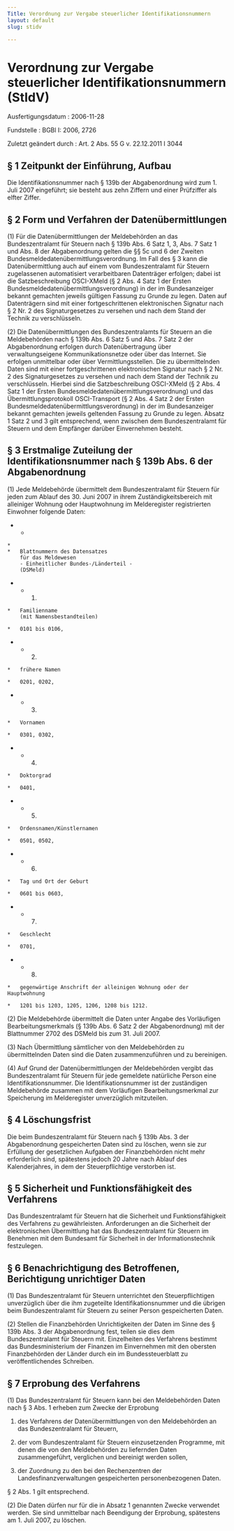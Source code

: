 ```yaml
---
Title: Verordnung zur Vergabe steuerlicher Identifikationsnummern
layout: default
slug: stidv

---
```


# Verordnung zur Vergabe steuerlicher Identifikationsnummern (StIdV)

Ausfertigungsdatum
:   2006-11-28

Fundstelle
:   BGBl I: 2006, 2726

Zuletzt geändert durch
:   Art. 2 Abs. 55 G v. 22.12.2011 I 3044


## § 1 Zeitpunkt der Einführung, Aufbau

Die Identifikationsnummer nach § 139b der Abgabenordnung wird zum 1.
Juli 2007 eingeführt; sie besteht aus zehn Ziffern und einer
Prüfziffer als elfter Ziffer.


## § 2 Form und Verfahren der Datenübermittlungen

(1) Für die Datenübermittlungen der Meldebehörden an das
Bundeszentralamt für Steuern nach § 139b Abs. 6 Satz 1, 3, Abs. 7 Satz
1 und Abs. 8 der Abgabenordnung gelten die §§ 5c und 6 der Zweiten
Bundesmeldedatenübermittlungsverordnung. Im Fall des § 3 kann die
Datenübermittlung auch auf einem vom Bundeszentralamt für Steuern
zugelassenen automatisiert verarbeitbaren Datenträger erfolgen; dabei
ist die Satzbeschreibung OSCI-XMeld (§ 2 Abs. 4 Satz 1 der Ersten
Bundesmeldedatenübermittlungsverordnung) in der im Bundesanzeiger
bekannt gemachten jeweils gültigen Fassung zu Grunde zu legen. Daten
auf Datenträgern sind mit einer fortgeschrittenen elektronischen
Signatur nach § 2 Nr. 2 des Signaturgesetzes zu versehen und nach dem
Stand der Technik zu verschlüsseln.

(2) Die Datenübermittlungen des Bundeszentralamts für Steuern an die
Meldebehörden nach § 139b Abs. 6 Satz 5 und Abs. 7 Satz 2 der
Abgabenordnung erfolgen durch Datenübertragung über verwaltungseigene
Kommunikationsnetze oder über das Internet. Sie erfolgen unmittelbar
oder über Vermittlungsstellen. Die zu übermittelnden Daten sind mit
einer fortgeschrittenen elektronischen Signatur nach § 2 Nr. 2 des
Signaturgesetzes zu versehen und nach dem Stand der Technik zu
verschlüsseln. Hierbei sind die Satzbeschreibung OSCI-XMeld (§ 2 Abs.
4 Satz 1 der Ersten Bundesmeldedatenübermittlungsverordnung) und das
Übermittlungsprotokoll OSCI-Transport (§ 2 Abs. 4 Satz 2 der Ersten
Bundesmeldedatenübermittlungsverordnung) in der im Bundesanzeiger
bekannt gemachten jeweils geltenden Fassung zu Grunde zu legen. Absatz
1 Satz 2 und 3 gilt entsprechend, wenn zwischen dem Bundeszentralamt
für Steuern und dem Empfänger darüber Einvernehmen besteht.


## § 3 Erstmalige Zuteilung der Identifikationsnummer nach § 139b Abs. 6 der  Abgabenordnung

(1) Jede Meldebehörde übermittelt dem Bundeszentralamt für Steuern für
jeden zum Ablauf des 30. Juni 2007 in ihrem Zuständigkeitsbereich mit
alleiniger Wohnung oder Hauptwohnung im Melderegister registrierten
Einwohner folgende Daten:

*    *
    *
    *   Blattnummern des Datensatzes
        für das Meldewesen
        - Einheitlicher Bundes-/Länderteil -
        (DSMeld)


*    *   1.

    *   Familienname
        (mit Namensbestandteilen)

    *   0101 bis 0106,


*    *   2.

    *   frühere Namen

    *   0201, 0202,


*    *   3.

    *   Vornamen

    *   0301, 0302,


*    *   4.

    *   Doktorgrad

    *   0401,


*    *   5.

    *   Ordensnamen/Künstlernamen

    *   0501, 0502,


*    *   6.

    *   Tag und Ort der Geburt

    *   0601 bis 0603,


*    *   7.

    *   Geschlecht

    *   0701,


*    *   8.

    *   gegenwärtige Anschrift der alleinigen Wohnung oder der Hauptwohnung

    *   1201 bis 1203, 1205, 1206, 1208 bis 1212.




(2) Die Meldebehörde übermittelt die Daten unter Angabe des
Vorläufigen Bearbeitungsmerkmals (§ 139b Abs. 6 Satz 2 der
Abgabenordnung) mit der Blattnummer 2702 des DSMeld bis zum 31. Juli
2007\.

(3) Nach Übermittlung sämtlicher von den Meldebehörden zu
übermittelnden Daten sind die Daten zusammenzuführen und zu
bereinigen.

(4) Auf Grund der Datenübermittlungen der Meldebehörden vergibt das
Bundeszentralamt für Steuern für jede gemeldete natürliche Person eine
Identifikationsnummer. Die Identifikationsnummer ist der zuständigen
Meldebehörde zusammen mit dem Vorläufigen Bearbeitungsmerkmal zur
Speicherung im Melderegister unverzüglich mitzuteilen.


## § 4 Löschungsfrist

Die beim Bundeszentralamt für Steuern nach § 139b Abs. 3 der
Abgabenordnung gespeicherten Daten sind zu löschen, wenn sie zur
Erfüllung der gesetzlichen Aufgaben der Finanzbehörden nicht mehr
erforderlich sind, spätestens jedoch 20 Jahre nach Ablauf des
Kalenderjahres, in dem der Steuerpflichtige verstorben ist.


## § 5 Sicherheit und Funktionsfähigkeit des Verfahrens

Das Bundeszentralamt für Steuern hat die Sicherheit und
Funktionsfähigkeit des Verfahrens zu gewährleisten. Anforderungen an
die Sicherheit der elektronischen Übermittlung hat das
Bundeszentralamt für Steuern im Benehmen mit dem Bundesamt für
Sicherheit in der Informationstechnik festzulegen.


## § 6 Benachrichtigung des Betroffenen, Berichtigung unrichtiger Daten

(1) Das Bundeszentralamt für Steuern unterrichtet den
Steuerpflichtigen unverzüglich über die ihm zugeteilte
Identifikationsnummer und die übrigen beim Bundeszentralamt für
Steuern zu seiner Person gespeicherten Daten.

(2) Stellen die Finanzbehörden Unrichtigkeiten der Daten im Sinne des
§ 139b Abs. 3 der Abgabenordnung fest, teilen sie dies dem
Bundeszentralamt für Steuern mit. Einzelheiten des Verfahrens bestimmt
das Bundesministerium der Finanzen im Einvernehmen mit den obersten
Finanzbehörden der Länder durch ein im Bundessteuerblatt zu
veröffentlichendes Schreiben.


## § 7 Erprobung des Verfahrens

(1) Das Bundeszentralamt für Steuern kann bei den Meldebehörden Daten
nach § 3 Abs. 1 erheben zum Zwecke der Erprobung

1.  des Verfahrens der Datenübermittlungen von den Meldebehörden an das
    Bundeszentralamt für Steuern,


2.  der vom Bundeszentralamt für Steuern einzusetzenden Programme, mit
    denen die von den Meldebehörden zu liefernden Daten zusammengeführt,
    verglichen und bereinigt werden sollen,


3.  der Zuordnung zu den bei den Rechenzentren der
    Landesfinanzverwaltungen gespeicherten personenbezogenen Daten.



§ 2 Abs. 1 gilt entsprechend.

(2) Die Daten dürfen nur für die in Absatz 1 genannten Zwecke
verwendet werden. Sie sind unmittelbar nach Beendigung der Erprobung,
spätestens am 1. Juli 2007, zu löschen.

